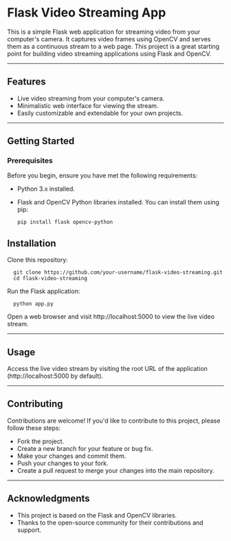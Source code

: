 # Flask Video Streaming App
This is a simple Flask web application for streaming video from your computer's camera. It captures video frames using OpenCV and serves them as a continuous stream to a web page. This project is a great starting point for building video streaming applications using Flask and OpenCV.

  ----

## Features
  * Live video streaming from your computer's camera.
  * Minimalistic web interface for viewing the stream.
  * Easily customizable and extendable for your own projects.

  ---

## Getting Started
### Prerequisites
Before you begin, ensure you have met the following requirements:

  * Python 3.x installed.
  * Flask and OpenCV Python libraries installed. You can install them using pip:

 
        pip install flask opencv-python

## Installation

Clone this repository:

      git clone https://github.com/your-username/flask-video-streaming.git
      cd flask-video-streaming
Run the Flask application:

      python app.py

Open a web browser and visit http://localhost:5000 to view the live video stream.

-----

## Usage

Access the live video stream by visiting the root URL of the application (http://localhost:5000 by default).

 ----
 
## Contributing
Contributions are welcome! If you'd like to contribute to this project, please follow these steps:

  * Fork the project.
  * Create a new branch for your feature or bug fix.
  * Make your changes and commit them.
  * Push your changes to your fork.
  * Create a pull request to merge your changes into the main repository.
----
## Acknowledgments
  * This project is based on the Flask and OpenCV libraries.
  * Thanks to the open-source community for their contributions and support.
